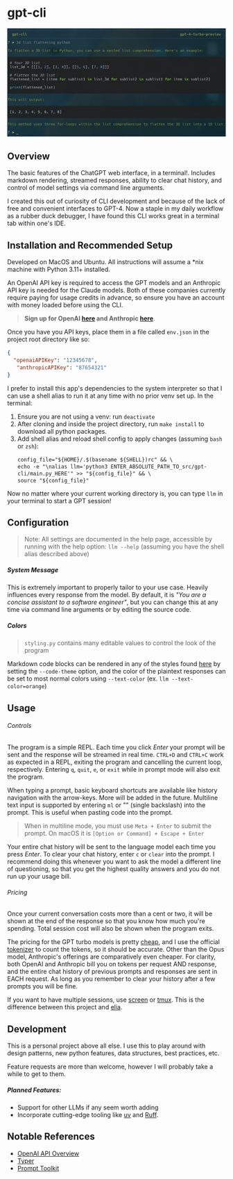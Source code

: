 # gpt-cli

![preview](./screenshot.png?raw=true)

## Overview

The basic features of the ChatGPT web interface, in a terminal!. Includes markdown rendering, streamed responses, ability to clear chat history, and control of model settings via command line arguments.

I created this out of curiosity of CLI development and because of the lack of free and convenient interfaces to GPT-4.
Now a staple in my daily workflow as a rubber duck debugger, I have found this CLI works great in a terminal tab within one's IDE.

## Installation and Recommended Setup

Developed on MacOS and Ubuntu. All instructions will assume a *nix machine with Python 3.11+ installed. 

An OpenAI API key is required to access the GPT models and an Anthropic API key is needed for the Claude models. Both of these companies currently require paying for usage credits in advance,
so ensure you have an account with money loaded before using the CLI.

> **Sign up for OpenAI [here](https://platform.openai.com/account/api-keys) and Anthropic [here](https://www.anthropic.com/api)**.


Once you have you API keys, place them in a file called `env.json` in the project root directory like so:

```json
{
  "openaiAPIKey": "12345678",
   "anthropicAPIKey": "87654321"
}
```

I prefer to install this app's dependencies to the system interpreter so that I can use a shell alias to run it at any time with no prior venv set up. In the terminal:

1. Ensure you are not using a venv: run `deactivate`
2. After cloning and inside the project directory, run `make install` to download all python packages. 
3. Add shell alias and reload shell config to apply changes (assuming `bash` or `zsh`):
    ```shell
   config_file="${HOME}/.$(basename ${SHELL})rc" && \
   echo -e "\nalias llm='python3 ENTER_ABSOLUTE_PATH_TO_src/gpt-cli/main.py_HERE'" >> "${config_file}" && \ 
   source "${config_file}" 
   ```
Now no matter where your current working directory is, you can type `llm` in your terminal to start a GPT session!

## Configuration

> Note: All settings are documented in the help page, accessible by running with the help option: `llm --help` (assuming you have the shell alias described above)

##### System Message

This is extremely important to properly tailor to your use case. Heavily influences every response from the model. By default, it is _"You are a concise assistant to a software engineer"_,
but you can change this at any time via command line arguments or by editing the source code. 

##### Colors

> `styling.py` contains many editable values to control the look of the program

Markdown code blocks can be rendered in any of the styles found [here](https://pygments.org/styles/) by setting the `--code-theme` option,
and the color of the plaintext responses can be set to most normal colors using `--text-color` (ex. `llm --text-color=orange`)

## Usage

###### Controls

The program is a simple REPL. Each time you click _Enter_ your prompt will be sent and the response will be streamed in real time. 
`CTRL+D` and `CTRL+C` work as expected in a REPL, exiting the program and cancelling the current loop, respectively. Entering `q`, `quit`, `e`, or `exit` while in prompt mode will also exit the program.

When typing a prompt, basic keyboard shortcuts are available like history navigation with the arrow-keys. More will be added in the future. Multiline text input is supported by entering
`ml` or "\" (single backslash) into the prompt. This is useful when pasting code into the prompt. 

> When in multiline mode, you must use `Meta + Enter` to submit the prompt. On macOS it is `[Option or Command] + Escape + Enter`

Your entire chat history will be sent to the language model each time you press _Enter_. To clear your chat history, enter `c` or `clear` into the prompt. 
I recommend doing this whenever you want to ask the model a different line of questioning, so that you get the highest quality answers and you do not run up your usage bill. 

###### Pricing 

Once your current conversation costs more than a cent or two, it will be shown at the end of the response so that you know how much you're spending. Total session cost will also be shown when the program exits.

The pricing for the GPT turbo models is pretty [cheap](https://openai.com/pricing), and I use the official [tokenizer](https://github.com/openai/tiktoken) to count the tokens, so it should be accurate. Other than the Opus model, Anthropic's offerings are comparatively even cheaper.
For clarity, both OpenAI and Anthropic bill you on tokens per request AND response, and the entire chat history of previous prompts and responses are sent in EACH request. As long as you remember to clear your history after a few prompts you will be fine.

If you want to have multiple sessions, use [screen](https://www.gnu.org/software/screen/manual/screen.html) or [tmux](https://github.com/tmux/tmux/wiki). This is the difference between this project and [elia](https://github.com/darrenburns/elia).

## Development

This is a personal project above all else. I use this to play around with design patterns, new python features, data structures, best practices, etc. 

Feature requests are more than welcome, however I will probably take a while to get to them. 

##### Planned Features:

- Support for other LLMs if any seem worth adding
- Incorporate cutting-edge tooling like [uv](https://github.com/astral-sh/uv) and [Ruff](https://github.com/astral-sh/ruff). 

## Notable References

- [OpenAI API Overview](https://platform.openai.com/docs/api-reference/introduction)
- [Typer](https://typer.tiangolo.com/)
- [Prompt Toolkit](https://python-prompt-toolkit.readthedocs.io/en/master/)
